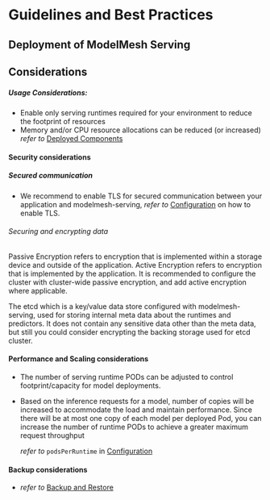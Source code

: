 # Guidelines and Best Practices

## Deployment of ModelMesh Serving

## Considerations

##### Usage Considerations:

- Enable only serving runtimes required for your environment to reduce the footprint of resources
- Memory and/or CPU resource allocations can be reduced (or increased)
  _refer to_ [Deployed Components](../install#deployed-components)

#### Security considerations

##### Secured communication

- We recommend to enable TLS for secured communication between your application and modelmesh-serving, _refer to_ [Configuration](../configuration) on how to enable TLS.

###### Securing and encrypting data

Passive Encryption refers to encryption that is implemented within a storage device and outside of the application. Active Encryption refers to encryption that is implemented by the application. It is recommended to configure the cluster with cluster-wide passive encryption, and add active encryption where applicable.

The etcd which is a key/value data store configured with modelmesh-serving, used for storing internal meta data about the runtimes and predictors. It does not contain any sensitive data other than the meta data, but still you could consider encrypting the backing storage used for etcd cluster.

#### Performance and Scaling considerations

- The number of serving runtime PODs can be adjusted to control footprint/capacity for model deployments.
- Based on the inference requests for a model, number of copies will be increased to accommodate the load and maintain performance. Since there will be at most one copy of each model per deployed Pod, you can increase the number of runtime PODs to achieve a greater maximum request throughput

  _refer to_ `podsPerRuntime` in [Configuration](../configuration)

#### Backup considerations

- _refer to_ [Backup and Restore](backup-and-restore.md)
